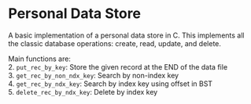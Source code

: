 # Personal Data Store

A basic implementation of a personal data store in C. This implements all the classic database operations: create, read, update, and delete.

Main functions are:  
2. `put_rec_by_key`: Store the given record at the END of the data file  
3. `get_rec_by_non_ndx_key`: Search by non-index key  
4. `get_rec_by_ndx_key`: Search by index key using offset in BST  
5. `delete_rec_by_ndx_key`: Delete by index key  
